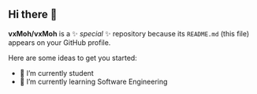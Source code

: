 ## Hi there 👋


**vxMoh/vxMoh** is a ✨ _special_ ✨ repository because its `README.md` (this file) appears on your GitHub profile.

Here are some ideas to get you started:

- 🔭 I’m currently student 
- 🌱 I’m currently learning Software Engineering

